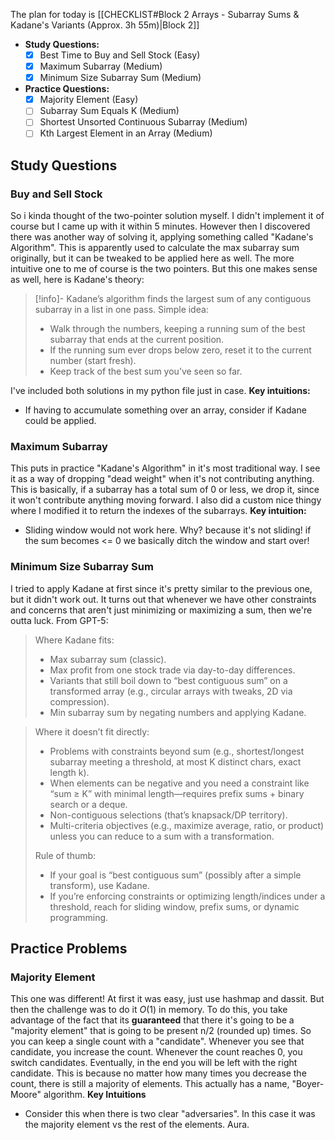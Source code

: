 The plan for today is [[CHECKLIST#Block 2 Arrays - Subarray Sums & Kadane's Variants (Approx. 3h 55m)|Block 2]]
- **Study Questions:**
  - [x] Best Time to Buy and Sell Stock (Easy)
  - [x] Maximum Subarray (Medium)
  - [x] Minimum Size Subarray Sum (Medium)
- **Practice Questions:**
  - [x] Majority Element (Easy)
  - [ ] Subarray Sum Equals K (Medium)
  - [ ] Shortest Unsorted Continuous Subarray (Medium)
  - [ ] Kth Largest Element in an Array (Medium)
## Study Questions
### Buy and Sell Stock
So i kinda thought of the two-pointer solution myself. I didn't implement it of course but I came up with it within 5 minutes. However then I discovered there was another way of solving it, applying something called "Kadane's Algorithm". This is apparently used to calculate the max subarray sum originally, but it can be tweaked to be applied here as well. The more intuitive one to me of course is the two pointers. But this one makes sense as well, here is Kadane's theory:
> [!info]-
> Kadane’s algorithm finds the largest sum of any contiguous subarray in a list in one pass.
> Simple idea:
> - Walk through the numbers, keeping a running sum of the best subarray that ends at the current position.
> - If the running sum ever drops below zero, reset it to the current number (start fresh).
> - Keep track of the best sum you’ve seen so far.

I've included both solutions in my python file just in case.
**Key intuitions:**
- If having to accumulate something over an array, consider if Kadane could be applied.
### Maximum Subarray
This puts in practice "Kadane's Algorithm" in it's most traditional way. I see it as a way of dropping "dead weight" when it's not contributing anything. This is basically, if a subarray has a total sum of 0 or less, we drop it, since it won't contribute anything moving forward.
I also did a custom nice thingy where I modified it to return the indexes of the subarrays.
**Key intuition:**
- Sliding window would not work here. Why? because it's not sliding! if the sum becomes <= 0 we basically ditch the window and start over!
### Minimum Size Subarray Sum
I tried to apply Kadane at first since it's pretty similar to the previous one, but it didn't work out. It turns out that whenever we have other constraints and concerns that aren't just minimizing or maximizing a sum, then we're outta luck. From GPT-5:
> Where Kadane fits:
> - Max subarray sum (classic).
> - Max profit from one stock trade via day-to-day differences.
> - Variants that still boil down to “best contiguous sum” on a transformed array (e.g., circular arrays with tweaks, 2D via compression).
> - Min subarray sum by negating numbers and applying Kadane.

> Where it doesn’t fit directly:
> - Problems with constraints beyond sum (e.g., shortest/longest subarray meeting a threshold, at most K distinct chars, exact length k).
> - When elements can be negative and you need a constraint like “sum ≥ K” with minimal length—requires prefix sums + binary search or a deque.
> - Non-contiguous selections (that’s knapsack/DP territory).
> - Multi-criteria objectives (e.g., maximize average, ratio, or product) unless you can reduce to a sum with a transformation.
> 
> Rule of thumb:
> - If your goal is “best contiguous sum” (possibly after a simple transform), use Kadane.
> - If you’re enforcing constraints or optimizing length/indices under a threshold, reach for sliding window, prefix sums, or dynamic programming.
## Practice Problems
### Majority Element
This one was different! At first it was easy, just use hashmap and dassit. But then the challenge was to do it $O(1)$ in memory. To do this, you take advantage of the fact that its **guaranteed** that there it's going to be a "majority element" that is going to be present n/2 (rounded up) times.
So you can keep a single count with a "candidate". Whenever you see that candidate, you increase the count. Whenever the count reaches 0, you switch
candidates. Eventually, in the end you will be left with the right candidate. This is because no matter how many times you decrease the count, there is still a majority of elements.
This actually has a name, "Boyer-Moore" algorithm.
**Key Intuitions**
- Consider this when there is two clear "adversaries". In this case it was the majority element vs the rest of the elements. Aura.